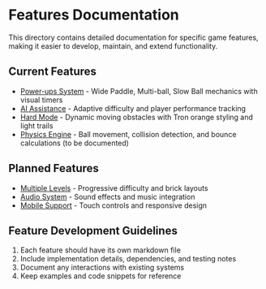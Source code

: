 # Features Documentation

This directory contains detailed documentation for specific game features, making it easier to develop, maintain, and extend functionality.

## Current Features
- [Power-ups System](powerups.md) - Wide Paddle, Multi-ball, Slow Ball mechanics with visual timers
- [AI Assistance](ai-assistance.md) - Adaptive difficulty and player performance tracking
- [Hard Mode](hard-mode.md) - Dynamic moving obstacles with Tron orange styling and light trails
- [Physics Engine](physics.md) - Ball movement, collision detection, and bounce calculations (to be documented)

## Planned Features
- [Multiple Levels](levels.md) - Progressive difficulty and brick layouts
- [Audio System](audio.md) - Sound effects and music integration
- [Mobile Support](mobile.md) - Touch controls and responsive design

## Feature Development Guidelines
1. Each feature should have its own markdown file
2. Include implementation details, dependencies, and testing notes
3. Document any interactions with existing systems
4. Keep examples and code snippets for reference
